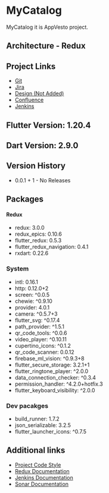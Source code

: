 # MyCatalog
MyCatalog it is AppVesto project.

## Architecture - Redux
## Project Links
- [Git](https://bitbucket.org/flutterodessa/my_catalog/src/dev/)
- [Jira](https://appvesto.atlassian.net/secure/RapidBoard.jspa?rapidView=2&projectKey=MC&selectedIssue=MC-23)
- [Design (Not Added)](https://zpl.io/2jnWG4Q)
- [Confluence](https://appvesto.atlassian.net/l/c/BTkHodu2)
- [Jenkins](http://dev.appvesto.com:8080/)

## Flutter Version: 1.20.4
## Dart Version: 2.9.0
## Version History
- 0.0.1 + 1 - No Releases

## Packages
#### Redux
- redux: 3.0.0
- redux_epics: 0.10.6
- flutter_redux: 0.5.3
- flutter_redux_navigation: 0.4.1
- rxdart: 0.22.6

### System
- intl: 0.16.1
- http: 0.12.0+2
- screen: ^0.0.5
- chewie: ^0.9.10
- provider: 4.0.1
- camera: ^0.5.7+3
- flutter_svg: ^0.17.4
- path_provider: ^1.5.1
- qr_code_tools: ^0.0.6
- video_player: ^0.10.11
- cupertino_icons: ^0.1.2
- qr_code_scanner: 0.0.12
- firebase_ml_vision: ^0.9.3+8
- flutter_secure_storage: 3.2.1+1
- flutter_ringtone_player: ^2.0.0
- data_connection_checker: ^0.3.4
- permission_handler: ^4.2.0+hotfix.3
- flutter_keyboard_visibility: ^2.0.0

### Dev pacakges
- build_runner: 1.7.2
- json_serializable: 3.2.5
- flutter_launcher_icons: ^0.7.5

## Additional links
- [Project Code Style](https://appvesto.atlassian.net/l/c/2LAcARuf)
- [Redux Documentation](https://appvesto.atlassian.net/l/c/DMoEFzp2)
- [Jenkins Documentation](https://appvesto.atlassian.net/l/c/1DGmD7k8)
- [Sonar Documentation](https://appvesto.atlassian.net/l/c/5V3nsgTf)